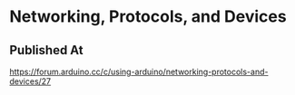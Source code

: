 # Networking, Protocols, and Devices

## Published At

https://forum.arduino.cc/c/using-arduino/networking-protocols-and-devices/27
